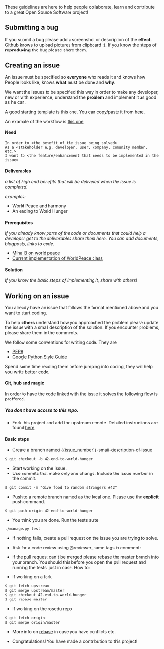 These guidelines are here to help people collaborate, learn and contribute to a great Open Source Software project!

## Submitting a bug
If you submit a bug please add a screenshot or description of the __effect__. Github knows to upload pictures from clipboard :).
If you know the steps of __reproducing__ the bug please share them.

## Creating an issue

An issue must be specified so __everyone__ who reads it and knows how People looks like, knows __what__ must be done and __why__.

We want the issues to be specified this way in order to make any developer, new or with experience, understand the __problem__ and implement it as good as he can.

A good starting template is this one. You can copy/paste it from [here](https://raw.github.com/rosedu/rosedu-people/master/doc/issue_template.md).

An example of the workflow is [this one](https://github.com/rosedu/rosedu-people/pull/73)
#### Need

``` gherkin
In order to <the benefit of the issue being solved>
As a <stakeholder e.g. developer, user, company, comunity member, etc.>
I want to <the feature/enhancement that needs to be implemented in the issue>
```

#### Deliverables
_a list of high end benefits that will be delivered when the issue is completed._

_examples:_
- World Peace and harmony
- An ending to World Hunger


#### Prerequisites
_If you already know parts of the code or documents that could help a developer get to the deliverables share them here._
_You can add documents, blogposts, links to code._

- [Mihai B on world peace](http://mihaibivol.worldpeace.org)
- [Current implementation of WorldPeace class](http://somelinktoafile)

#### Solution
_If you know the basic steps of implementing it, share with others!_

## Working on an issue

You already have an issue that follows the format mentioned above and you want to start coding.

To help __others__ understand how you approached the problem please update the issue with a small description of the solution.
If you encounter problems, please share them in the comments.

We follow some conventions for writing code. They are:

 - [PEP8](http://legacy.python.org/dev/peps/pep-0008/)
 - [Google Python Style Guide](https://google-styleguide.googlecode.com/svn/trunk/pyguide.html)

Spend some time reading them before jumping into coding, they will help you write better code.

#### Git, hub and magic
In order to have the code linked with the issue it solves the following flow is preffered.

##### You don't have access to this repo.
- Fork this project and add the upstream remote. Detailed instructions are found [here](https://help.github.com/articles/fork-a-repo)

#### Basic steps
- Create a branch named {{issue_number}}-small-description-of-issue
```
$ git checkout -b 42-end-to-world-hunger
```

- Start working on the issue.
- Use commits that make only one change. Include the issue number in the commit.
```
$ git commit -m "Give food to random strangers #42"
```

- Push to a remote branch named as the local one. Please use the __explicit__ push command.
```
$ git push origin 42-end-to-world-hunger
```

- You think you are done. Run the tests suite
```
./manage.py test
```

- If nothing fails, create a pull request on the issue you are trying to solve.

- Ask for a code review using @reviewer_name tags in comments

- If the pull request can't be merged please rebase the master branch into your branch. You should this before you open the pull request and running the tests, just in case. How to:

 - If working on a fork
  
  ```bash
  $ git fetch upstream
  $ git merge upstream/master
  $ git checkout 42-end-to-world-hunger
  $ git rebase master
  ```
 - If working on the rosedu repo
  
  ```bash
  $ git fetch origin
  $ git merge origin/master
  ```

- More info on [rebase](http://git-scm.com/docs/git-rebase) in case you have conflicts etc.

- Congratulations! You have made a contribution to this project!

